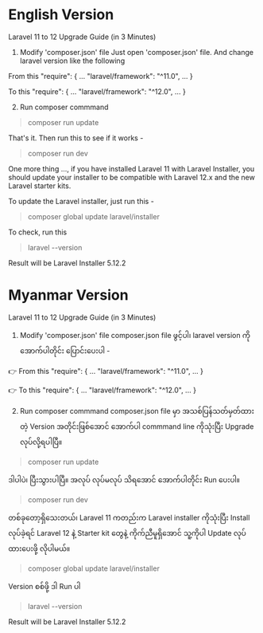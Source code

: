 # English Version
Laravel 11 to 12 Upgrade Guide (in 3 Minutes)

1. Modify 'composer.json' file
Just open 'composer.json' file. And change laravel version like the following

From this
"require": {
    ...
    "laravel/framework": "^11.0",
    ...
}

To this
"require": {
    ...
    "laravel/framework": "^12.0",
    ...
}

2. Run composer commmand
> composer run update

That's it. Then run this to see if it works -
> composer run dev


One more thing ...,  if you have installed Laravel 11 with Laravel Installer, you should update your installer to be compatible with Laravel 12.x and the new Laravel starter kits.

To update the Laravel installer, just run this -
> composer global update laravel/installer

To check, run this 
> laravel --version

Result will be
Laravel Installer 5.12.2

# Myanmar Version
Laravel 11 to 12 Upgrade Guide (in 3 Minutes)

1. Modify 'composer.json' file
composer.json file ဖွင့်ပါ၊ laravel version ကိုအောက်ပါတိုင်း ပြောင်းပေးပါ -

👉 From this
"require": {
    ...
    "laravel/framework": "^11.0",
    ...
}

👉 To this
"require": {
    ...
    "laravel/framework": "^12.0",
    ...
}

2. Run composer commmand
composer.json file မှာ အသစ်ပြန်သတ်မှတ်ထားတဲ့ Version အတိုင်းဖြစ်အောင် အောက်ပါ commmand line ကိုသုံးပြီး Upgrade လုပ်လို့ရပါပြီ။

> composer run update

ဒါပါပဲ၊ ပြီးသွားပါပြီ။ အလုပ် လုပ်မလုပ် သိရအောင် အောက်ပါတိုင်း Run ပေးပါ။
> composer run dev 


တစ်ခုတော့ရှိသေးတယ်၊ Laravel 11 ကတည်းက Laravel installer ကိုသုံးပြီး Install လုပ်ခဲ့ရင် Laravel 12 နဲ့ Starter kit တွေနဲ့ ကိုက်ညီမူရှိအောင် သူ့ကိုပါ Update လုပ်ထားပေးဖို့ လိုပါမယ်။ 

> composer global update laravel/installer

Version စစ်ဖို့ ဒါ Run ပါ 
> laravel --version

Result will be
Laravel Installer 5.12.2
